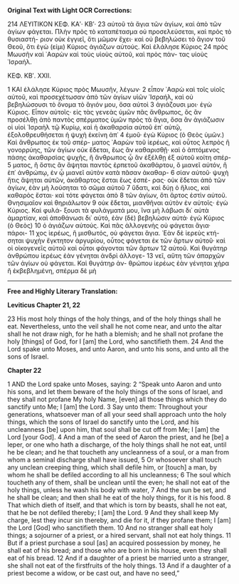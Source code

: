 **Original Text with Light OCR Corrections:**

214 ΛΕΥΙΤΙΚΟΝ ΚΕΦ. ΚΑʹ· ΚΒʹ·
23 αὐτοῦ τὰ ἅγια τῶν ἁγίων, καὶ ἀπὸ τῶν ἁγίων φάγεται. Πλὴν
    πρὸς τὸ καταπέτασμα οὐ προσελεύσεται, καὶ πρὸς τὸ θυσιαστή-
    ριον οὐκ ἐγγιεῖ, ὅτι μῶμον ἔχει· καὶ οὐ βεβηλώσει τὸ ἅγιον τοῦ
    Θεοῦ, ὅτι ἐγὼ (εἰμι) Κύριος ἁγιάζων αὐτούς. Καὶ ἐλάλησε Κύριος
24 πρὸς Μωυσῆν καὶ ᾿Ααρὼν καὶ τοὺς υἱοὺς αὐτοῦ, καὶ πρὸς πάν-
    τας υἱοὺς ᾿Ισραήλ.

ΚΕΦ. ΚΒʹ. XXII.

1 ΚΑΙ ἐλάλησε Κύριος πρὸς Μωυσῆν, λέγων· 2 εἶπον ᾿Ααρὼ
    καὶ τοῖς υἱοῖς αὐτοῦ, καὶ προσεχέτωσαν ἀπὸ τῶν ἁγίων υἱῶν
    ᾿Ισραήλ, καὶ οὐ βεβηλώσουσι τὸ ὄνομα τὸ ἅγιόν μου, ὅσα αὐτοὶ
3 ἁγιάζουσι μοι· ἐγὼ Κύριος. Εἶπον αὐτοῖς· εἰς τὰς γενεὰς ὑμῶν
    πᾶς ἄνθρωπος, ὃς ἂν προσέλθῃ ἀπὸ παντὸς σπέρματος ὑμῶν πρὸς
    τὰ ἅγια, ὅσα ἂν ἁγιάζωσιν οἱ υἱοὶ ᾿Ισραὴλ τῷ Κυρίῳ, καὶ ἡ
    ἀκαθαρσία αὐτοῦ ἐπ᾿ αὐτῷ, ἐξολοθρευθήσεται ἡ ψυχὴ ἐκείνη ἀπ᾿
4 ἐμοῦ· ἐγὼ Κύριος (ὁ Θεὸς ὑμῶν.) Καὶ ἄνθρωπος ἐκ τοῦ σπέρ-
    ματος ᾿Ααρὼν τοῦ ἱερέως, καὶ οὗτος λεπρὸς ἢ γονορρύης, τῶν
    ἁγίων οὐκ ἔδεται, ἕως ἂν καθαρισθῇ· καὶ ὁ ἀπτόμενος πάσης
    ἀκαθαρσίας ψυχῆς, ἢ ἄνθρωπος ᾧ ἂν ἐξέλθῃ ἐξ αὐτοῦ κοίτη σπέρ-
5 ματος, ἢ ὅστις ἂν ἅψηται παντὸς ἑρπετοῦ ἀκαθάρτου, ὃ μιανεῖ
    αὐτόν, ἢ ἐπ᾿ ἀνθρώπῳ, ἐν ᾧ μιανεῖ αὐτὸν κατὰ πᾶσαν ἀκαθαρ-
6 σίαν αὐτοῦ· ψυχὴ ἥτις ἅψηται αὐτῶν, ἀκάθαρτος ἔσται ἕως ἑσπέ-
    ρας· οὐκ ἔδεται ἀπὸ τῶν ἁγίων, ἐὰν μὴ λούσηται τὸ σῶμα αὐτοῦ
7 ὕδατι, καὶ δύῃ ὁ ἥλιος, καὶ καθαρὸς ἔσται· καὶ τότε φάγεται ἀπὸ
8 τῶν ἁγίων, ὅτι ἄρτος ἐστὶν αὐτοῦ. Θνησιμαῖον καὶ θηριάλωτον
9 οὐκ ἔδεται, μιανθῆναι αὐτὸν ἐν αὐτοῖς· ἐγὼ Κύριος. Καὶ φυλά-
    ξουσι τὰ φυλάγματά μου, ἵνα μὴ λάβωσι δι᾿ αὐτὰ ἁμαρτίαν, καὶ
    ἀποθάνωσι δι᾿ αὐτό, ἐὰν (δὲ) βεβηλώσιν αὐτά· ἐγὼ Κύριος (ὁ Θεὸς)
10 ὁ ἁγιάζων αὐτούς. Καὶ πᾶς ἀλλογενὴς οὐ φάγεται ἅγια· πάροι-
11 χος ἱερέως, ἢ μισθωτός, οὐ φάγεται ἅγια. ᾿Εὰν δὲ ἱερεὺς κτή-
    σηται ψυχὴν ἔγκτητον ἀργυρίου, οὗτος φάγεται ἐκ τῶν ἄρτων
    αὐτοῦ· καὶ οἱ οἰκογενεῖς αὐτοῦ καὶ οὗτοι φάγονται τῶν ἄρτων
12 αὐτοῦ. Καὶ θυγάτηρ ἀνθρώπου ἱερέως ἐὰν γένηται ἀνδρὶ ἀλλογε-
13 νεῖ, αὕτη τῶν ἀπαρχῶν τῶν ἁγίων οὐ φάγεται. Καὶ θυγάτηρ ἀν-
    θρώπου ἱερέως ἐὰν γένηται χήρα ἢ ἐκβεβλημένη, σπέρμα δὲ μὴ

---

**Free and Highly Literary Translation:**

**Leviticus Chapter 21, 22**

23 His most holy things of the holy things, and of the holy things shall he eat. Nevertheless, unto the veil shall he not come near, and unto the altar shall he not draw nigh, for he hath a blemish; and he shall not profane the holy [things] of God, for I [am] the Lord, who sanctifieth them.
24 And the Lord spake unto Moses, and unto Aaron, and unto his sons, and unto all the sons of Israel.

**Chapter 22**

1 AND the Lord spake unto Moses, saying:
2 “Speak unto Aaron and unto his sons, and let them beware of the holy things of the sons of Israel, and they shall not profane My holy Name, [even] all those things which they do sanctify unto Me; I [am] the Lord.
3 Say unto them: Throughout your generations, whatsoever man of all your seed shall approach unto the holy things, which the sons of Israel do sanctify unto the Lord, and his uncleanness [be] upon him, that soul shall be cut off from Me; I [am] the Lord [your God].
4 And a man of the seed of Aaron the priest, and he [be] a leper, or one who hath a discharge, of the holy things shall he not eat, until he be clean; and he that toucheth any uncleanness of a soul, or a man from whom a seminal discharge shall have issued,
5 Or whosoever shall touch any unclean creeping thing, which shall defile him, or [touch] a man, by whom he shall be defiled according to all his uncleanness;
6 The soul which toucheth any of them, shall be unclean until the even; he shall not eat of the holy things, unless he wash his body with water,
7 And the sun be set, and he shall be clean; and then shall he eat of the holy things, for it is his food.
8 That which dieth of itself, and that which is torn by beasts, shall he not eat, that he be not defiled thereby; I [am] the Lord.
9 And they shall keep My charge, lest they incur sin thereby, and die for it, if they profane them; I [am] the Lord [God] who sanctifieth them.
10 And no stranger shall eat holy things; a sojourner of a priest, or a hired servant, shall not eat holy things.
11 But if a priest purchase a soul [as] an acquired possession by money, he shall eat of his bread; and those who are born in his house, even they shall eat of his bread.
12 And if a daughter of a priest be married unto a stranger, she shall not eat of the firstfruits of the holy things.
13 And if a daughter of a priest become a widow, or be cast out, and have no seed,”